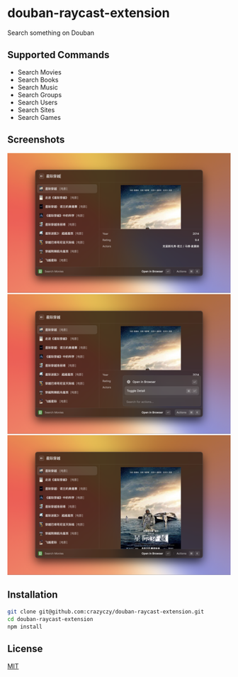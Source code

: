 # douban-raycast-extension

Search something on Douban

## Supported Commands

- Search Movies
- Search Books
- Search Music
- Search Groups
- Search Users
- Search Sites
- Search Games

## Screenshots

![douban-1](./metadata/douban-1.png)
![douban-2](./metadata/douban-2.png)
![douban-3](./metadata/douban-3.png)

## Installation

```sh
git clone git@github.com:crazyczy/douban-raycast-extension.git
cd douban-raycast-extension
npm install
```

## License

[MIT](./LICENSE)
